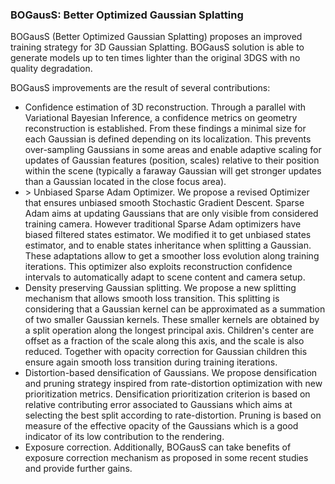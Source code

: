 ### BOGausS: Better Optimized Gaussian Splatting
BOGausS (Better Optimized Gaussian Splatting) proposes an improved training strategy for 3D Gaussian Splatting. BOGausS  solution is able to generate models up to ten times lighter than the original 3DGS with no quality degradation.

 BOGausS improvements are the result of several contributions:
<ul>
<li> Confidence estimation of 3D reconstruction. Through a parallel with Variational Bayesian Inference, a confidence metrics on geometry reconstruction is established. From these findings a minimal size for each Gaussian is defined depending on its localization. This prevents over-sampling Gaussians in some areas and enable adaptive scaling for updates of Gaussian features (position, scales) relative to their position within the scene (typically a faraway Gaussian will get stronger updates than a Gaussian located in the close focus area). </li>

<li>> Unbiased Sparse Adam Optimizer. We propose a revised Optimizer that ensures unbiased smooth Stochastic Gradient Descent. Sparse Adam aims at updating Gaussians that are only visible from considered training camera. However traditional Sparse Adam optimizers have biased filtered states estimator. We modified it to get unbiased states estimator, and to enable states inheritance when splitting a Gaussian. These adaptations allow to get a smoother loss evolution along training iterations. This optimizer also exploits reconstruction confidence intervals to automatically adapt to scene content and camera setup. </li>

<li> Density preserving Gaussian splitting. We propose a new splitting mechanism that allows smooth loss transition. This splitting is considering that a Gaussian kernel can be approximated as a summation of two smaller Gaussian kernels. These smaller kernels are obtained by a split operation along the longest principal axis. Children's center are offset as a fraction of the scale along this axis, and the scale is also reduced. Together with opacity correction for Gaussian children this ensure again smooth loss transition during training iterations. </li>

<li> Distortion-based densification of Gaussians. We propose densification and pruning strategy inspired from rate-distortion optimization with new prioritization metrics. Densification prioritization criterion is based on relative contributing error associated to Gaussians which aims at selecting the best split according to rate-distortion. Pruning is based on measure of the effective opacity of the Gaussians which is a good indicator of its low contribution to the rendering. </li>

<li> Exposure correction. Additionally, BOGausS can take benefits of exposure correction mechanism as proposed in some recent studies and provide further gains. </li>
</ul>